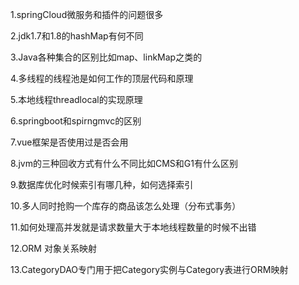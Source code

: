 1.springCloud微服务和插件的问题很多

2.jdk1.7和1.8的hashMap有何不同

3.Java各种集合的区别比如map、linkMap之类的

4.多线程的线程池是如何工作的顶层代码和原理

5.本地线程threadlocal的实现原理

6.springboot和spirngmvc的区别

7.vue框架是否使用过是否会用

8.jvm的三种回收方式有什么不同比如CMS和G1有什么区别

9.数据库优化时候索引有哪几种，如何选择索引

10.多人同时抢购一个库存的商品该怎么处理（分布式事务）

11.如何处理高并发就是请求数量大于本地线程数量的时候不出错

12.ORM 对象关系映射

13.CategoryDAO专门用于把Category实例与Category表进行ORM映射